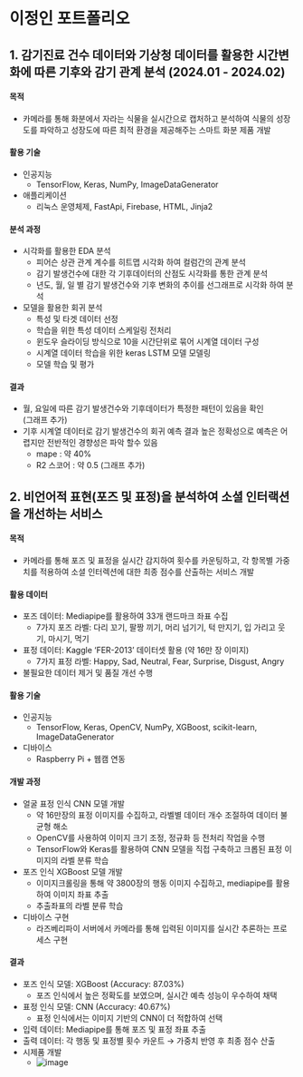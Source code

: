 # 이정인 포트폴리오

## 1. 감기진료 건수 데이터와 기상청 데이터를 활용한 시간변화에 따른 기후와 감기 관계 분석 (2024.01 - 2024.02)
#### 목적
- 카메라를 통해 화분에서 자라는 식물을 실시간으로 캡처하고 분석하여 식물의 성장도를 파악하고 성장도에 따른 최적 환경을 제공해주는 스마트 화분 제품 개발 
#### 활용 기술
- 인공지능
  * TensorFlow, Keras, NumPy, ImageDataGenerator
- 애플리케이션
  * 리눅스 운영체제, FastApi, Firebase, HTML, Jinja2 
#### 분석 과정
- 시각화를 활용한 EDA 분석
  * 피어슨 상관 관계 계수를 히트맵 시각화 하여 컬럼간의 관계 분석
  * 감기 발생건수에 대한 각 기후데이터의 산점도 시각화를 통한 관계 분석
  * 년도, 월, 일 별 감기 발생건수와 기후 변화의 추이를 선그래프로 시각화 하여 분석 
- 모델을 활용한 회귀 분석
  * 특성 및 타겟 데이터 선정
  * 학습을 위한 특성 데이터 스케일링 전처리
  * 윈도우 슬라이딩 방식으로 10을 시간단위로 묶어 시계열 데이터 구성
  * 시계열 데이터 학습을 위한 keras LSTM 모델 모델링
  * 모델 학습 및 평가
#### 결과
- 월, 요일에 따른 감기 발생건수와 기후데이터가 특정한 패턴이 있음을 확인    
  (그래프 추가)
- 기후 시계열 데이터로 감기 발생건수의 회귀 예측 결과 높은 정확성으로 예측은 어렵지만 전반적인 경향성은 파악 할수 있음   
  * mape : 약 40%
  * R2 스코어 : 약 0.5
  (그래프 추가)


## 2. 비언어적 표현(포즈 및 표정)을 분석하여 소셜 인터랙션을 개선하는 서비스
#### 목적
- 카메라를 통해 포즈 및 표정을 실시간 감지하여 횟수를 카운팅하고, 각 항목별 가중치를 적용하여 소셜 인터렉션에 대한 최종 점수를 산출하는 서비스 개발
#### 활용 데이터
- 포즈 데이터: Mediapipe를 활용하여 33개 랜드마크 좌표 수집
  * 7가지 포즈 라벨: 다리 꼬기, 팔짱 끼기, 머리 넘기기, 턱 만지기, 입 가리고 웃기, 마시기, 먹기
- 표정 데이터: Kaggle ‘FER-2013’ 데이터셋 활용 (약 16만 장 이미지)
  * 7가지 표정 라벨: Happy, Sad, Neutral, Fear, Surprise, Disgust, Angry
- 불필요한 데이터 제거 및 품질 개선 수행
#### 활용 기술
- 인공지능
  * TensorFlow, Keras, OpenCV, NumPy, XGBoost, scikit-learn, ImageDataGenerator
- 디바이스
  * Raspberry Pi + 웹캠 연동
#### 개발 과정
- 얼굴 표정 인식 CNN 모델 개발
  * 약 16만장의 표정 이미지를 수집하고, 라벨별 데이터 개수 조절하여 데이터 불균형 해소
  * OpenCV를 사용하여 이미지 크기 조정, 정규화 등 전처리 작업을 수행
  * TensorFlow와 Keras를 활용하여 CNN 모델을 직접 구축하고 크롭된 표정 이미지의 라벨 분류 학습
- 포즈 인식 XGBoost 모델 개발
  * 이미지크롤링을 통해 약 3800장의 행동 이미지 수집하고, mediapipe를 활용하여 이미지 좌표 추출
  * 추출좌표의 라벨 분류 학습
- 디바이스 구현
  * 라즈베리파이 서버에서 카메라를 통해 입력된 이미지를 실시간 추론하는 프로세스 구현
#### 결과
- 포즈 인식 모델: XGBoost (Accuracy: 87.03%)
  * 포즈 인식에서 높은 정확도를 보였으며, 실시간 예측 성능이 우수하여 채택
- 표정 인식 모델: CNN (Accuracy: 40.67%)
  * 표정 인식에서는 이미지 기반의 CNN이 더 적합하여 선택
- 입력 데이터: Mediapipe를 통해 포즈 및 표정 좌표 추출
- 출력 데이터: 각 행동 및 표정별 횟수 카운트 → 가중치 반영 후 최종 점수 산출
- 시제품 개발
  * ![image](https://github.com/user-attachments/assets/352abbeb-5a13-408f-b46f-1def11bf87bc)

